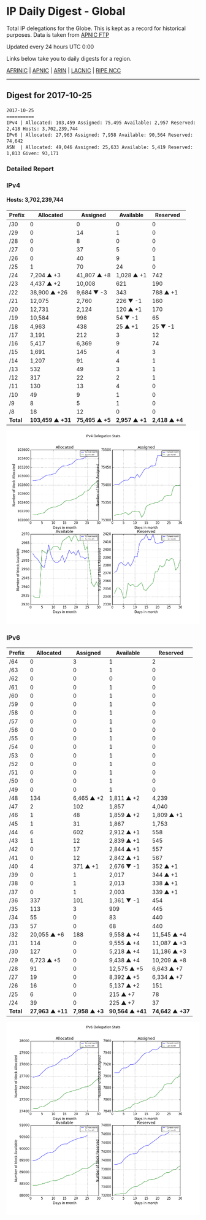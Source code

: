 # IP Daily Digest - Global

Total IP delegations for the Globe. This is kept as a record for historical purposes. Data is taken from [APNIC FTP](https://ftp.apnic.net/)

Updated every 24 hours UTC 0:00

Links below take you to daily digests for a region.

[AFRINIC](./archives/AFRINIC/) | [APNIC](./archives/APNIC/) | [ARIN](./archives/ARIN/) | [LACNIC](./archives/LACNIC/) | [RIPE NCC](./archives/RIPE_NCC/)

---

## Digest for 2017-10-25
```
2017-10-25
==========
IPv4 | Allocated: 103,459 Assigned: 75,495 Available: 2,957 Reserved: 2,418 Hosts: 3,702,239,744
IPv6 | Allocated: 27,963 Assigned: 7,958 Available: 90,564 Reserved: 74,642
ASN  | Allocated: 49,046 Assigned: 25,633 Available: 5,419 Reserved: 1,813 Given: 93,171
```

### Detailed Report

### IPv4

#### Hosts: **3,702,239,744**

| Prefix | Allocated | Assigned | Available | Reserved |
| ----- | ----- | ----- | ----- | ----- |
| /30 | 0 | 0 | 0 | 0 |
| /29 | 0 | 14 | 1 | 0 |
| /28 | 0 | 8 | 0 | 0 |
| /27 | 0 | 37 | 5 | 0 |
| /26 | 0 | 40 | 9 | 1 |
| /25 | 1 | 70 | 24 | 0 |
| /24 | 7,204 ▲ +3 | 41,807 ▲ +8 | 1,028 ▲ +1 | 742 |
| /23 | 4,437 ▲ +2 | 10,008 | 621 | 190 |
| /22 | 38,900 ▲ +26 | 9,684 ▼ -3 | 343 | 788 ▲ +1 |
| /21 | 12,075 | 2,760 | 226 ▼ -1 | 160 |
| /20 | 12,731 | 2,124 | 120 ▲ +1 | 170 |
| /19 | 10,584 | 998 | 54 ▼ -1 | 65 |
| /18 | 4,963 | 438 | 25 ▲ +1 | 25 ▼ -1 |
| /17 | 3,191 | 212 | 3 | 12 |
| /16 | 5,417 | 6,369 | 9 | 74 |
| /15 | 1,691 | 145 | 4 | 3 |
| /14 | 1,207 | 91 | 4 | 1 |
| /13 | 532 | 49 | 3 | 1 |
| /12 | 317 | 22 | 2 | 1 |
| /11 | 130 | 13 | 4 | 0 |
| /10 | 49 | 9 | 1 | 0 |
| /9 | 8 | 5 | 1 | 0 |
| /8 | 18 | 12 | 0 | 0 |
| **Total** | **103,459 ▲ +31** | **75,495 ▲ +5** | **2,957 ▲ +1** | **2,418 ▲ +4** |

![ipv4-stats](ipv4-figure.png)

### IPv6

| Prefix | Allocated | Assigned | Available | Reserved |
| ----- | ----- | ----- | ----- | ----- |
| /64 | 0 | 3 | 1 | 2 |
| /63 | 0 | 0 | 1 | 0 |
| /62 | 0 | 0 | 0 | 0 |
| /61 | 0 | 0 | 1 | 0 |
| /60 | 0 | 0 | 1 | 0 |
| /59 | 0 | 0 | 1 | 0 |
| /58 | 0 | 0 | 1 | 0 |
| /57 | 0 | 0 | 1 | 0 |
| /56 | 0 | 0 | 1 | 0 |
| /55 | 0 | 0 | 1 | 0 |
| /54 | 0 | 0 | 1 | 0 |
| /53 | 0 | 0 | 1 | 0 |
| /52 | 0 | 0 | 1 | 0 |
| /51 | 0 | 0 | 1 | 0 |
| /50 | 0 | 0 | 1 | 0 |
| /49 | 0 | 0 | 1 | 0 |
| /48 | 134 | 6,465 ▲ +2 | 1,811 ▲ +2 | 4,239 |
| /47 | 2 | 102 | 1,857 | 4,040 |
| /46 | 1 | 48 | 1,859 ▲ +2 | 1,809 ▲ +1 |
| /45 | 1 | 31 | 1,867 | 1,753 |
| /44 | 6 | 602 | 2,912 ▲ +1 | 558 |
| /43 | 1 | 12 | 2,839 ▲ +1 | 545 |
| /42 | 0 | 17 | 2,844 ▲ +1 | 557 |
| /41 | 0 | 12 | 2,842 ▲ +1 | 567 |
| /40 | 4 | 371 ▲ +1 | 2,676 ▼ -1 | 352 ▲ +1 |
| /39 | 0 | 1 | 2,017 | 344 ▲ +1 |
| /38 | 0 | 1 | 2,013 | 338 ▲ +1 |
| /37 | 0 | 1 | 2,003 | 339 ▲ +1 |
| /36 | 337 | 101 | 1,361 ▼ -1 | 454 |
| /35 | 113 | 3 | 909 | 445 |
| /34 | 55 | 0 | 83 | 440 |
| /33 | 57 | 0 | 68 | 440 |
| /32 | 20,055 ▲ +6 | 188 | 9,558 ▲ +4 | 11,545 ▲ +4 |
| /31 | 114 | 0 | 9,555 ▲ +4 | 11,087 ▲ +3 |
| /30 | 127 | 0 | 5,218 ▲ +4 | 11,186 ▲ +3 |
| /29 | 6,723 ▲ +5 | 0 | 9,438 ▲ +4 | 10,209 ▲ +8 |
| /28 | 91 | 0 | 12,575 ▲ +5 | 6,643 ▲ +7 |
| /27 | 19 | 0 | 8,392 ▲ +5 | 6,334 ▲ +7 |
| /26 | 16 | 0 | 5,137 ▲ +2 | 151 |
| /25 | 6 | 0 | 215 ▲ +7 | 78 |
| /24 | 39 | 0 | 225 ▲ +7 | 37 |
| **Total** | **27,963 ▲ +11** | **7,958 ▲ +3** | **90,564 ▲ +41** | **74,642 ▲ +37** |

![ipv6-stats](ipv6-figure.png)
